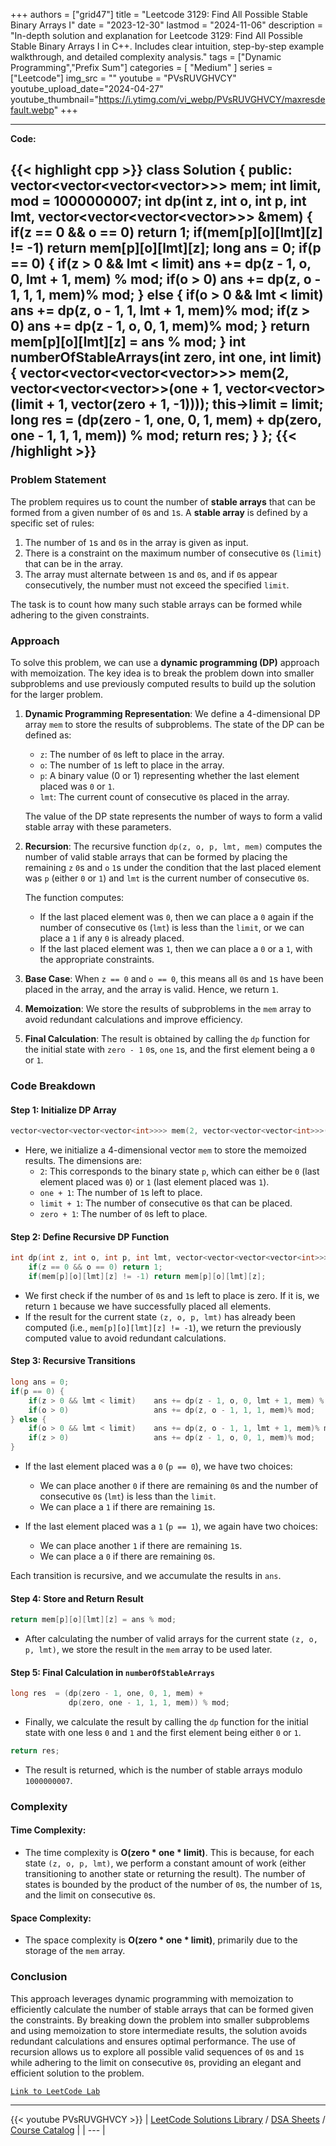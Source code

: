 
+++
authors = ["grid47"]
title = "Leetcode 3129: Find All Possible Stable Binary Arrays I"
date = "2023-12-30"
lastmod = "2024-11-06"
description = "In-depth solution and explanation for Leetcode 3129: Find All Possible Stable Binary Arrays I in C++. Includes clear intuition, step-by-step example walkthrough, and detailed complexity analysis."
tags = ["Dynamic Programming","Prefix Sum"]
categories = [
    "Medium"
]
series = ["Leetcode"]
img_src = ""
youtube = "PVsRUVGHVCY"
youtube_upload_date="2024-04-27"
youtube_thumbnail="https://i.ytimg.com/vi_webp/PVsRUVGHVCY/maxresdefault.webp"
+++



---
**Code:**

{{< highlight cpp >}}
class Solution {
public:
    vector<vector<vector<vector<int>>>> mem;
    int limit, mod = 1000000007;
    int dp(int z, int o, int p, int lmt, vector<vector<vector<vector<int>>>> &mem) {
        if(z == 0 && o == 0) return 1;
        if(mem[p][o][lmt][z] != -1) return mem[p][o][lmt][z];
        long ans = 0;
        if(p == 0) {
            if(z > 0 && lmt < limit)    ans += dp(z - 1, o, 0, lmt + 1, mem) % mod;
            if(o > 0)                   ans += dp(z, o - 1, 1, 1, mem)% mod;
        } else {
            if(o > 0 && lmt < limit)    ans += dp(z, o - 1, 1, lmt + 1, mem)% mod;
            if(z > 0)                   ans += dp(z - 1, o, 0, 1, mem)% mod;
        }
        return mem[p][o][lmt][z] = ans % mod;
    }
    int numberOfStableArrays(int zero, int one, int limit) {
        vector<vector<vector<vector<int>>>> mem(2, vector<vector<vector<int>>>(one + 1, vector<vector<int>>(limit + 1, vector<int>(zero + 1, -1))));
        this->limit = limit;
        long res  = (dp(zero - 1, one, 0, 1, mem) +
                     dp(zero, one - 1, 1, 1, mem)) % mod;
        return res;
    }
};
{{< /highlight >}}
---

### Problem Statement

The problem requires us to count the number of **stable arrays** that can be formed from a given number of `0`s and `1`s. A **stable array** is defined by a specific set of rules:
1. The number of `1`s and `0`s in the array is given as input.
2. There is a constraint on the maximum number of consecutive `0`s (`limit`) that can be in the array.
3. The array must alternate between `1`s and `0`s, and if `0`s appear consecutively, the number must not exceed the specified `limit`.

The task is to count how many such stable arrays can be formed while adhering to the given constraints.

### Approach

To solve this problem, we can use a **dynamic programming (DP)** approach with memoization. The key idea is to break the problem down into smaller subproblems and use previously computed results to build up the solution for the larger problem.

1. **Dynamic Programming Representation**: We define a 4-dimensional DP array `mem` to store the results of subproblems. The state of the DP can be defined as:
   - `z`: The number of `0`s left to place in the array.
   - `o`: The number of `1`s left to place in the array.
   - `p`: A binary value (0 or 1) representing whether the last element placed was `0` or `1`.
   - `lmt`: The current count of consecutive `0`s placed in the array.
   
   The value of the DP state represents the number of ways to form a valid stable array with these parameters.

2. **Recursion**: The recursive function `dp(z, o, p, lmt, mem)` computes the number of valid stable arrays that can be formed by placing the remaining `z` `0`s and `o` `1`s under the condition that the last placed element was `p` (either `0` or `1`) and `lmt` is the current number of consecutive `0`s.

   The function computes:
   - If the last placed element was `0`, then we can place a `0` again if the number of consecutive `0`s (`lmt`) is less than the `limit`, or we can place a `1` if any `0` is already placed.
   - If the last placed element was `1`, then we can place a `0` or a `1`, with the appropriate constraints.

3. **Base Case**: When `z == 0` and `o == 0`, this means all `0`s and `1`s have been placed in the array, and the array is valid. Hence, we return `1`.

4. **Memoization**: We store the results of subproblems in the `mem` array to avoid redundant calculations and improve efficiency.

5. **Final Calculation**: The result is obtained by calling the `dp` function for the initial state with `zero - 1` `0`s, `one` `1`s, and the first element being a `0` or `1`.

### Code Breakdown

#### Step 1: Initialize DP Array

```cpp
vector<vector<vector<vector<int>>>> mem(2, vector<vector<vector<int>>>(one + 1, vector<vector<int>>(limit + 1, vector<int>(zero + 1, -1))));
```
- Here, we initialize a 4-dimensional vector `mem` to store the memoized results. The dimensions are:
  - `2`: This corresponds to the binary state `p`, which can either be `0` (last element placed was `0`) or `1` (last element placed was `1`).
  - `one + 1`: The number of `1`s left to place.
  - `limit + 1`: The number of consecutive `0`s that can be placed.
  - `zero + 1`: The number of `0`s left to place.

#### Step 2: Define Recursive DP Function

```cpp
int dp(int z, int o, int p, int lmt, vector<vector<vector<vector<int>>>> &mem) {
    if(z == 0 && o == 0) return 1;
    if(mem[p][o][lmt][z] != -1) return mem[p][o][lmt][z];
```
- We first check if the number of `0`s and `1`s left to place is zero. If it is, we return `1` because we have successfully placed all elements.
- If the result for the current state `(z, o, p, lmt)` has already been computed (i.e., `mem[p][o][lmt][z] != -1`), we return the previously computed value to avoid redundant calculations.

#### Step 3: Recursive Transitions

```cpp
long ans = 0;
if(p == 0) {
    if(z > 0 && lmt < limit)    ans += dp(z - 1, o, 0, lmt + 1, mem) % mod;
    if(o > 0)                   ans += dp(z, o - 1, 1, 1, mem)% mod;
} else {
    if(o > 0 && lmt < limit)    ans += dp(z, o - 1, 1, lmt + 1, mem)% mod;
    if(z > 0)                   ans += dp(z - 1, o, 0, 1, mem)% mod;
}
```
- If the last element placed was a `0` (`p == 0`), we have two choices:
  - We can place another `0` if there are remaining `0`s and the number of consecutive `0`s (`lmt`) is less than the `limit`.
  - We can place a `1` if there are remaining `1`s.
  
- If the last element placed was a `1` (`p == 1`), we again have two choices:
  - We can place another `1` if there are remaining `1`s.
  - We can place a `0` if there are remaining `0`s.

Each transition is recursive, and we accumulate the results in `ans`.

#### Step 4: Store and Return Result

```cpp
return mem[p][o][lmt][z] = ans % mod;
```
- After calculating the number of valid arrays for the current state `(z, o, p, lmt)`, we store the result in the `mem` array to be used later.

#### Step 5: Final Calculation in `numberOfStableArrays`

```cpp
long res  = (dp(zero - 1, one, 0, 1, mem) +
             dp(zero, one - 1, 1, 1, mem)) % mod;
```
- Finally, we calculate the result by calling the `dp` function for the initial state with one less `0` and `1` and the first element being either `0` or `1`.

```cpp
return res;
```
- The result is returned, which is the number of stable arrays modulo `1000000007`.

### Complexity

#### Time Complexity:
- The time complexity is **O(zero * one * limit)**. This is because, for each state `(z, o, p, lmt)`, we perform a constant amount of work (either transitioning to another state or returning the result). The number of states is bounded by the product of the number of `0`s, the number of `1`s, and the limit on consecutive `0`s.

#### Space Complexity:
- The space complexity is **O(zero * one * limit)**, primarily due to the storage of the `mem` array.

### Conclusion

This approach leverages dynamic programming with memoization to efficiently calculate the number of stable arrays that can be formed given the constraints. By breaking down the problem into smaller subproblems and using memoization to store intermediate results, the solution avoids redundant calculations and ensures optimal performance. The use of recursion allows us to explore all possible valid sequences of `0`s and `1`s while adhering to the limit on consecutive `0`s, providing an elegant and efficient solution to the problem.

[`Link to LeetCode Lab`](https://leetcode.com/problems/find-all-possible-stable-binary-arrays-i/description/)

---
{{< youtube PVsRUVGHVCY >}}
| [LeetCode Solutions Library](https://grid47.xyz/leetcode/) / [DSA Sheets](https://grid47.xyz/sheets/) / [Course Catalog](https://grid47.xyz/courses/) |
| --- |
